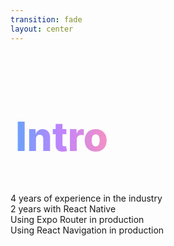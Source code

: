 ```yaml
---
transition: fade
layout: center
---
```


<div class=" top-12 left-12 text-left">
  <h1 style="background: linear-gradient(to right, rgb(96, 165, 250), rgb(192, 132, 252), rgb(251, 146, 188)); -webkit-background-clip: text; -webkit-text-fill-color: transparent; background-clip: text; font-size: 4rem; font-weight: 800; padding: 0.5rem; display: inline-block; line-height: 1.2;">
    Intro
  </h1>
</div>

<div class="top-12 right-12 text-left space-y-3 text-lg">
  <div class="flex flex-col gap-2"> 
    <div v-click="1" class="opacity-90">
      <span class="font-semibold">4 years</span> of experience in the industry
    </div>
    <div v-click="2" class="opacity-90">
      <span class="font-semibold">2 years</span> with React Native
    </div>
    <div v-click="3" class="opacity-90">
      Using <span class="font-semibold">Expo Router in production</span>
    </div>
    <div v-click="4" class="opacity-90">
      Using <span class="font-semibold">React Navigation in production</span>
    </div>
  </div>
</div>

<!--
Aside from that I've got around 4 years of experience 2 of which in React Native and I've worked on projects that use both expo-router
and React Navigation for their production apps. So hopefully I should be able to provide you with a balanced perspective on both.
-->
